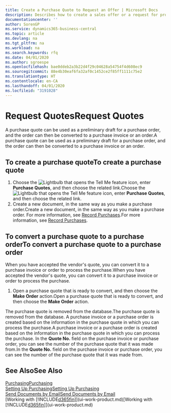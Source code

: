 ```yaml
---
title: Create a Purchase Quote to Request an Offer | Microsoft Docs
description: Describes how to create a sales offer or a request for proposal (RFQ) document to record your offer to a customer to sell products under certain terms.
documentationcenter: ''
author: SorenGP
ms.service: dynamics365-business-central
ms.topic: article
ms.devlang: na
ms.tgt_pltfrm: na
ms.workload: na
ms.search.keywords: rfq
ms.date: 04/01/2020
ms.author: sgroespe
ms.openlocfilehash: bae0ddeb2a3b22d4f29c04628a54754f4d608ec9
ms.sourcegitcommit: 88e4b30eaf6fa32af0c1452ce2f85ff1111c75e2
ms.translationtype: HT
ms.contentlocale: en-CA
ms.lasthandoff: 04/01/2020
ms.locfileid: "3191028"
---
```

# <a name="request-quotes"></a><span data-ttu-id="dc3ef-103">Request Quotes</span><span class="sxs-lookup"><span data-stu-id="dc3ef-103">Request Quotes</span></span>
<span data-ttu-id="dc3ef-104">A purchase quote can be used as a preliminary draft for a purchase order, and the order can then be converted to a purchase invoice or an order.</span><span class="sxs-lookup"><span data-stu-id="dc3ef-104">A purchase quote can be used as a preliminary draft for a purchase order, and the order can then be converted to a purchase invoice or an order.</span></span>


## <a name="to-create-a-purchase-quote"></a><span data-ttu-id="dc3ef-105">To create a purchase quote</span><span class="sxs-lookup"><span data-stu-id="dc3ef-105">To create a purchase quote</span></span>
1. <span data-ttu-id="dc3ef-106">Choose the ![Lightbulb that opens the Tell Me feature](media/ui-search/search_small.png "Tell me what you want to do") icon, enter **Purchase Quotes**, and then choose the related link.</span><span class="sxs-lookup"><span data-stu-id="dc3ef-106">Choose the ![Lightbulb that opens the Tell Me feature](media/ui-search/search_small.png "Tell me what you want to do") icon, enter **Purchase Quotes**, and then choose the related link.</span></span>
2. <span data-ttu-id="dc3ef-107">Create a new document, in the same way as you make a purchase order.</span><span class="sxs-lookup"><span data-stu-id="dc3ef-107">Create a new document, in the same way as you make a purchase order.</span></span> <span data-ttu-id="dc3ef-108">For more information, see [Record Purchases](purchasing-how-record-purchases.md).</span><span class="sxs-lookup"><span data-stu-id="dc3ef-108">For more information, see [Record Purchases](purchasing-how-record-purchases.md).</span></span>

## <a name="to-convert-a-purchase-quote-to-a-purchase-order"></a><span data-ttu-id="dc3ef-109">To convert a purchase quote to a purchase order</span><span class="sxs-lookup"><span data-stu-id="dc3ef-109">To convert a purchase quote to a purchase order</span></span>
<span data-ttu-id="dc3ef-110">When you have accepted the vendor's quote, you can convert it to a purchase invoice or order to process the purchase.</span><span class="sxs-lookup"><span data-stu-id="dc3ef-110">When you have accepted the vendor's quote, you can convert it to a purchase invoice or order to process the purchase.</span></span>

1. <span data-ttu-id="dc3ef-111">Open a purchase quote that is ready to convert, and then choose the **Make Order** action.</span><span class="sxs-lookup"><span data-stu-id="dc3ef-111">Open a purchase quote that is ready to convert, and then choose the **Make Order** action.</span></span>

<span data-ttu-id="dc3ef-112">The purchase quote is removed from the database.</span><span class="sxs-lookup"><span data-stu-id="dc3ef-112">The purchase quote is removed from the database.</span></span> <span data-ttu-id="dc3ef-113">A purchase invoice or a purchase order is created based on the information in the purchase quote in which you can process the purchase.</span><span class="sxs-lookup"><span data-stu-id="dc3ef-113">A purchase invoice or a purchase order is created based on the information in the purchase quote in which you can process the purchase.</span></span> <span data-ttu-id="dc3ef-114">In the **Quote No.** field on the purchase invoice or purchase order, you can see the number of the purchase quote that it was made from.</span><span class="sxs-lookup"><span data-stu-id="dc3ef-114">In the **Quote No.** field on the purchase invoice or purchase order, you can see the number of the purchase quote that it was made from.</span></span>

## <a name="see-also"></a><span data-ttu-id="dc3ef-115">See Also</span><span class="sxs-lookup"><span data-stu-id="dc3ef-115">See Also</span></span>
[<span data-ttu-id="dc3ef-116">Purchasing</span><span class="sxs-lookup"><span data-stu-id="dc3ef-116">Purchasing</span></span>](purchasing-manage-purchasing.md)  
[<span data-ttu-id="dc3ef-117">Setting Up Purchasing</span><span class="sxs-lookup"><span data-stu-id="dc3ef-117">Setting Up Purchasing</span></span>](purchasing-setup-purchasing.md)  
[<span data-ttu-id="dc3ef-118">Send Documents by Email</span><span class="sxs-lookup"><span data-stu-id="dc3ef-118">Send Documents by Email</span></span>](ui-how-send-documents-email.md)  
<span data-ttu-id="dc3ef-119">[Working with [!INCLUDE[d365fin](includes/d365fin_md.md)]](ui-work-product.md)</span><span class="sxs-lookup"><span data-stu-id="dc3ef-119">[Working with [!INCLUDE[d365fin](includes/d365fin_md.md)]](ui-work-product.md)</span></span>
